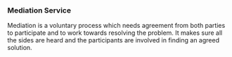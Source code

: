 ###  Mediation Service

Mediation is a voluntary process which needs agreement from both parties to
participate and to work towards resolving the problem. It makes sure all the
sides are heard and the participants are involved in finding an agreed
solution.
